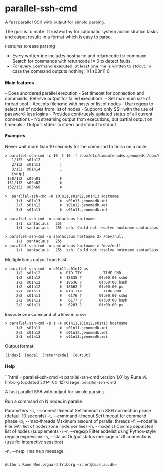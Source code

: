 parallel-ssh-cmd
================

A fast parallel SSH with output for simple parsing.

The goal is to make it trustworthy for automatic system administration tasks and output results in a format which is easy to parse.

Features to ease parsing
 - Every written line includes hostname and returncode for command. Search for commands with returncode != 0 to detect faults.
 - For every command executed, at least one line is written to stdout. In case the command outputs nothing:
        1/1  s03n11         0  

<h4>Main features</h4>
 - Does unordered parallel execution
 - Set timeout for connection and commands. Retrieve output for failed executions.
 - Set maximum size of thread pool
 - Accepts filename with hosts or list of nodes
 - Use regexp to select set of nodes from list of nodes
 - Supports only SSH with the use of password-less logins
 - Provides continuesly updated status of all current connections
 - No streaming output from executions, but partial output on timeouts
 - Outputs stderr to stderr and stdout to stdout

<h4>Examples</h4>

Never wait more than 10 seconds for the command to finish on a node.

```html
> parallel-ssh-cmd -c 10 -t 10 -f /com/etc/computenodes.genomedk /com/sbin/slurm-sanity-check
   1/152  s01n12         1  
   2/152  s01n11         1  
   3/152  s01n14         1  
   [snip]
 150/152  s09n01         0  
 151/152  s09n02         0  
 152/152  s03n68         0  
```

```html
>  parallel-ssh-cmd -n s01n11,s01n12,s01n13 hostname
     1/3  s01n13         0  s01n13.genomedk.net
     2/3  s01n12         0  s01n12.genomedk.net
     3/3  s01n11         0  s01n11.genomedk.net
```

```html
> parallel-ssh-cmd -n santaclaus hostname
     1/1  santaclaus   255  
     1/1  santaclaus   255  ssh: Could not resolve hostname santaclaus: Name or service not known

> parallel-ssh-cmd -n santaclaus hostname 2> /dev/null
     1/1  santaclaus   255  
> parallel-ssh-cmd -n santaclaus hostname > /dev/null
     1/1  santaclaus   255  ssh: Could not resolve hostname santaclaus: Name or service not known
```

Multiple lines output from host
```html
> parallel-ssh-cmd -n s01n11,s01n12 ps   
     1/2  s01n12         0  PID TTY          TIME CMD
     1/2  s01n12         0  18635 ?        00:00:00 sshd
     1/2  s01n12         0  18636 ?        00:00:00 bash
     1/2  s01n12         0  18662 ?        00:00:00 ps
     2/2  s01n11         0  PID TTY          TIME CMD
     2/2  s01n11         0   6176 ?        00:00:00 sshd
     2/2  s01n11         0   6177 ?        00:00:00 bash
     2/2  s01n11         0   6203 ?        00:00:00 ps
```

Execute one command at a time in order
```html
> parallel-ssh-cmd -p 1 -n s01n11,s01n12,s01n13 hostname
     1/3  s01n11         0  s01n11.genomedk.net
     2/3  s01n12         0  s01n12.genomedk.net
     3/3  s01n13         0  s01n13.genomedk.net
```

Output format:
```html
[index]  [node]  [returncode]  [output]
```

<h4>Help</h4>
```html
> parallel-ssh-cmd -h
parallel-ssh-cmd version 1.01 by Rune M. Friborg (updated 2014-06-12)
Usage:
  parallel-ssh-cmd <parameters> <command>

A fast parallel SSH with output for simple parsing

Run a command on N nodes in parallel

Parameters
  -c, --connect-timeout  Set timeout on SSH connection phase (default 10 seconds)
  -t, --command-timeout  Set timeout for command phase
  -p, --max-threads      Maximum amount of parallel threads
  -f, --nodefile         File with list of nodes (one node per line)
  -n, --nodelist         Comma separated list of nodes (supplements -)
  -r, --regexp           Filter nodelist using Python-style regular expression
  -s, --status           Output status message of all connections (use for interactive sessions)

  -h, --help      This help message
```

Author: Rune Moellegaard Friborg <runef@birc.au.dk>

